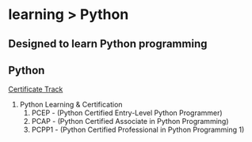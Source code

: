 # learning > Python
Designed to learn Python programming
----------
## Python
[Certificate Track](https://pythoninstitute.org/certification-tracks)
1. Python Learning & Certification
   1. PCEP - (Python Certified Entry-Level Python Programmer)
   2. PCAP - (Python Certified Associate in Python Programming)
   3. PCPP1 - (Python Certified Professional in Python Programming 1)